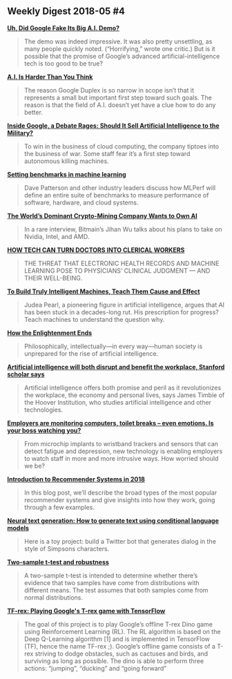 ## Weekly Digest 2018-05 \#4

**[Uh, Did Google Fake Its Big A.I. Demo?](https://www.vanityfair.com/news/2018/05/uh-did-google-fake-its-big-ai-demo/amp)**
> The demo was indeed impressive. It was also pretty unsettling, as many people quickly noted. (“Horrifying,” wrote one critic.) But is it possible that the promise of Google’s advanced artificial-intelligence tech is too good to be true? 

**[A.I. Is Harder Than You Think](https://www.nytimes.com/2018/05/18/opinion/artificial-intelligence-challenges.html)**
> The reason Google Duplex is so narrow in scope isn’t that it represents a small but important first step toward such goals. The reason is that the field of A.I. doesn’t yet have a clue how to do any better.

**[Inside Google, a Debate Rages: Should It Sell Artificial Intelligence to the Military?](https://www.bloomberg.com/news/articles/2018-05-14/inside-google-a-debate-rages-should-it-sell-artificial-intelligence-to-the-military)**
> To win in the business of cloud computing, the company tiptoes into the business of war. Some staff fear it’s a first step toward autonomous killing machines.

**[Setting benchmarks in machine learning](https://www.oreilly.com/ideas/setting-benchmarks-in-machine-learning)**
> Dave Patterson and other industry leaders discuss how MLPerf will define an entire suite of benchmarks to measure performance of software, hardware, and cloud systems.

**[The World’s Dominant Crypto-Mining Company Wants to Own AI](https://www.bloomberg.com/news/features/2018-05-17/china-s-crypto-chips-king-sets-his-sights-on-ai)**
> In a rare interview, Bitmain’s Jihan Wu talks about his plans to take on Nvidia, Intel, and AMD.

**[HOW TECH CAN TURN DOCTORS INTO CLERICAL WORKERS](https://www.nytimes.com/interactive/2018/05/16/magazine/health-issue-what-we-lose-with-data-driven-medicine.html)**
> THE THREAT THAT ELECTRONIC HEALTH RECORDS AND MACHINE LEARNING POSE TO PHYSICIANS’ CLINICAL JUDGMENT — AND THEIR WELL-BEING.

**[To Build Truly Intelligent Machines, Teach Them Cause and Effect](https://www.quantamagazine.org/to-build-truly-intelligent-machines-teach-them-cause-and-effect-20180515/)**
> Judea Pearl, a pioneering figure in artificial intelligence, argues that AI has been stuck in a decades-long rut. His prescription for progress? Teach machines to understand the question why.

**[How the Enlightenment Ends](https://www.theatlantic.com/magazine/archive/2018/06/henry-kissinger-ai-could-mean-the-end-of-human-history/559124/)**
> Philosophically, intellectually—in every way—human society is unprepared for the rise of artificial intelligence.

**[Artificial intelligence will both disrupt and benefit the workplace, Stanford scholar says](https://news.stanford.edu/2018/05/17/artificial-intelligence-workplace/)**
> Artificial intelligence offers both promise and peril as it revolutionizes the workplace, the economy and personal lives, says James Timbie of the Hoover Institution, who studies artificial intelligence and other technologies.

**[Employers are monitoring computers, toilet breaks – even emotions. Is your boss watching you?](https://www.theguardian.com/world/2018/may/14/is-your-boss-secretly-or-not-so-secretly-watching-you)**
> From microchip implants to wristband trackers and sensors that can detect fatigue and depression, new technology is enabling employers to watch staff in more and more intrusive ways. How worried should we be?

**[Introduction to Recommender Systems in 2018](https://tryolabs.com/blog/introduction-to-recommender-systems/)**
> In this blog post, we’ll describe the broad types of the most popular recommender systems and give insights into how they work, going through a few examples.

**[Neural text generation: How to generate text using conditional language models](https://medium.com/phrasee/neural-text-generation-generating-text-using-conditional-language-models-a37b69c7cd4b)**
> Here is a toy project: build a Twitter bot that generates dialog in the style of Simpsons characters. 

**[Two-sample t-test and robustness](https://www.johndcook.com/blog/2018/05/11/two-sample-t-test/)**
> A two-sample t-test is intended to determine whether there’s evidence that two samples have come from distributions with different means. The test assumes that both samples come from normal distributions.

**[TF-rex: Playing Google's T-rex game with TensorFlow](https://vdutor.github.io/blog/2018/05/07/TF-rex.html)**
> The goal of this project is to play Google’s offline T-rex Dino game using Reinforcement Learning (RL). The RL algorithm is based on the Deep Q-Learning algorithm [1] and is implemented in TensorFlow (TF), hence the name TF-rex ;). Google’s offline game consists of a T-rex striving to dodge obstacles, such as cactuses and birds, and surviving as long as possible. The dino is able to perform three actions: “jumping”, “ducking” and “going forward”
